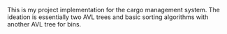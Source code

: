 This is my project implementation for the cargo management system.
The ideation is essentially two AVL trees and basic sorting algorithms with another AVL tree for bins.
